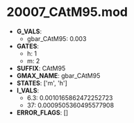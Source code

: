 # 20007_CAtM95.mod

- **G_VALS**:
  - gbar_CAtM95: 0.003
- **GATES**:
  - h: 1
  - m: 2
- **SUFFIX**: CAtM95
- **GMAX_NAME**: gbar_CAtM95
- **STATES**: ['m', 'h']
- **I_VALS**:
  - 6.3: 0.0010165862472252723
  - 37: 0.0009505360495577908
- **ERROR_FLAGS**: []
